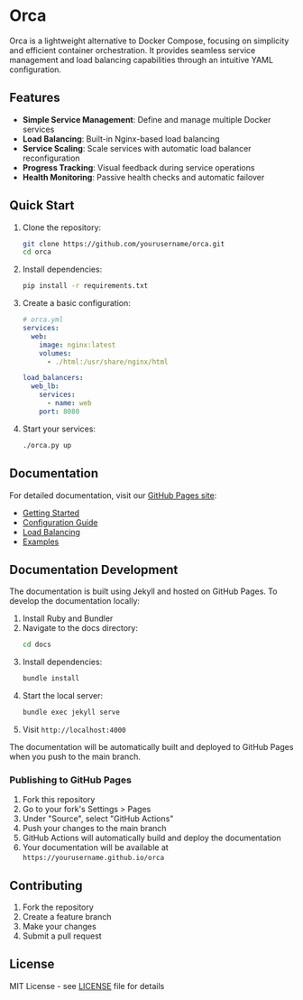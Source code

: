 # Orca

Orca is a lightweight alternative to Docker Compose, focusing on simplicity and efficient container orchestration. It provides seamless service management and load balancing capabilities through an intuitive YAML configuration.

## Features

- **Simple Service Management**: Define and manage multiple Docker services
- **Load Balancing**: Built-in Nginx-based load balancing
- **Service Scaling**: Scale services with automatic load balancer reconfiguration
- **Progress Tracking**: Visual feedback during service operations
- **Health Monitoring**: Passive health checks and automatic failover

## Quick Start

1. Clone the repository:
   ```bash
   git clone https://github.com/yourusername/orca.git
   cd orca
   ```

2. Install dependencies:
   ```bash
   pip install -r requirements.txt
   ```

3. Create a basic configuration:
   ```yaml
   # orca.yml
   services:
     web:
       image: nginx:latest
       volumes:
         - ./html:/usr/share/nginx/html

   load_balancers:
     web_lb:
       services:
         - name: web
       port: 8080
   ```

4. Start your services:
   ```bash
   ./orca.py up
   ```

## Documentation

For detailed documentation, visit our [GitHub Pages site](https://yourusername.github.io/orca):

- [Getting Started](https://yourusername.github.io/orca/getting-started)
- [Configuration Guide](https://yourusername.github.io/orca/configuration)
- [Load Balancing](https://yourusername.github.io/orca/load-balancing)
- [Examples](https://yourusername.github.io/orca/examples)

## Documentation Development

The documentation is built using Jekyll and hosted on GitHub Pages. To develop the documentation locally:

1. Install Ruby and Bundler
2. Navigate to the docs directory:
   ```bash
   cd docs
   ```
3. Install dependencies:
   ```bash
   bundle install
   ```
4. Start the local server:
   ```bash
   bundle exec jekyll serve
   ```
5. Visit `http://localhost:4000`

The documentation will be automatically built and deployed to GitHub Pages when you push to the main branch.

### Publishing to GitHub Pages

1. Fork this repository
2. Go to your fork's Settings > Pages
3. Under "Source", select "GitHub Actions"
4. Push your changes to the main branch
5. GitHub Actions will automatically build and deploy the documentation
6. Your documentation will be available at `https://yourusername.github.io/orca`

## Contributing

1. Fork the repository
2. Create a feature branch
3. Make your changes
4. Submit a pull request

## License

MIT License - see [LICENSE](LICENSE) file for details